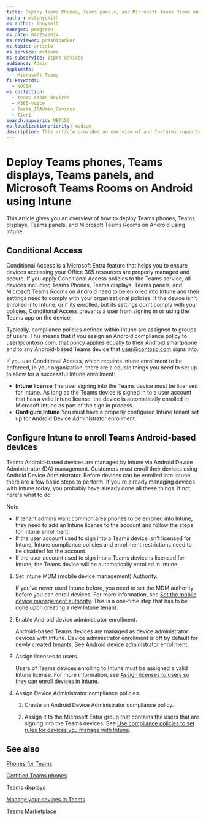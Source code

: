 ```yaml
---
title: Deploy Teams Phones, Teams panels, and Microsoft Teams Rooms on Android using Intune
author: mstonysmith
ms.author: tonysmit
manager: pamgreen
ms.date: 04/25/2024
ms.reviewer: prashibadkur
ms.topic: article
ms.service: msteams
ms.subservice: itpro-devices
audience: Admin
appliesto: 
  - Microsoft Teams
f1.keywords: 
  - NOCSH
ms.collection: 
  - teams-rooms-devices
  - M365-voice
  - Teams_ITAdmin_Devices
  - Tier1
search.appverid: MET150
ms.localizationpriority: medium
description: This article provides an overview of and features supported by Microsoft Teams Android devices.
---
```


# Deploy Teams phones, Teams displays, Teams panels, and Microsoft Teams Rooms on Android using Intune

This article gives you an overview of how to deploy Teams phones, Teams displays, Teams panels, and Microsoft Teams Rooms on Android using Intune.

## Conditional Access

Conditional Access is a Microsoft Entra feature that helps you to ensure devices accessing your Office 365 resources are properly managed and secure. If you apply Conditional Access policies to the Teams service, all devices  including Teams Phones, Teams displays, Teams panels, and Microsoft Teams Rooms on Android need to be enrolled into Intune and their settings need to comply with your organizational policies. If the device isn't enrolled into Intune, or if its enrolled, but its settings don't comply with your policies, Conditional Access prevents a user from signing in or using the Teams app on the device.

Typically, compliance policies defined within Intune are assigned to groups of users. This means that if you assign an Android compliance policy to user@contoso.com, that policy applies equally to their Android smartphone and to any Android-based Teams device that user@contoso.com signs into.

If you use Conditional Access, which requires Intune enrollment to be enforced, in your organization, there are a couple things you need to set up to allow for a successful Intune enrollment:

- **Intune license** The user signing into the Teams device must be licensed for Intune. As long as the Teams device is signed in to a user account that has a valid Intune license, the device is automatically enrolled in Microsoft Intune as part of the sign in process.
- **Configure Intune** You must have a properly configured Intune tenant set up for Android Device Administrator enrollment.

## Configure Intune to enroll Teams Android-based devices

Teams Android-based devices are managed by Intune via Android Device Administrator (DA) management. Customers must enroll their devices using Android Device Administrator. Before devices can be enrolled into Intune, there are a few basic steps to perform. If you're already managing devices with Intune today, you probably have already done all these things. If not, here's what to do:

> [!NOTE]
> - If tenant admins want common area phones to be enrolled into Intune, they need to add an Intune license to the account and follow the steps for Intune enrollment.
> - If the user account used to sign into a Teams device isn't licensed for Intune, Intune compliance policies and enrollment restrictions need to be disabled for the account.
> - If the user account used to sign into a Teams device is licensed for Intune, the Teams device will be automatically enrolled in Intune.

1. Set Intune MDM (mobile device management) Authority.  

   If you've never used Intune before, you need to set the MDM authority before you can enroll devices. For more information, see [Set the mobile device management authority](/mem/intune/fundamentals/mdm-authority-set). This is a one-time step that has to be done upon creating a new Intune tenant.
1. Enable Android device administrator enrollment.
  
   Android-based Teams devices are managed as device administrator devices with Intune. Device administrator enrollment is off by default for newly created tenants. See [Android device administrator enrollment](/mem/intune/enrollment/android-enroll-device-administrator).
1. Assign licenses to users.

   Users of Teams devices enrolling to Intune must be assigned a valid Intune license. For more information, see [Assign licenses to users so they can enroll devices in Intune](/mem/intune/fundamentals/licenses-assign).
1. Assign Device Administrator compliance policies.  

   1. Create an Android Device Administrator compliance policy.

   1. Assign it to the Microsoft Entra group that contains the users that are signing into the Teams devices. See [Use compliance policies to set rules for devices you manage with Intune](/mem/intune/protect/device-compliance-get-started).

## See also

[Phones for Teams](phones-for-teams.md)

[Certified Teams phones](teams-phones-certified-hardware.md)

[Teams displays](teams-displays.md)

[Manage your devices in Teams](device-management.md)

[Teams Marketplace](https://office.com/teamsdevices)
